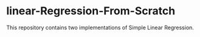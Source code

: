 # linear-Regression-From-Scratch
This repository contains two implementations of Simple Linear Regression.
